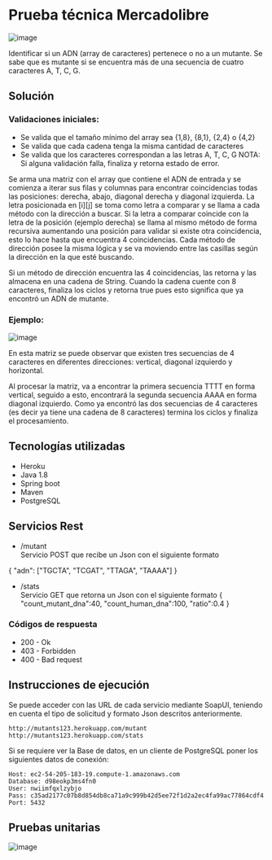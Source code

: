 # Prueba técnica Mercadolibre

![image](https://user-images.githubusercontent.com/81449113/113436385-3f42d500-93aa-11eb-879d-645dd4d6e10a.png)

Identificar si un ADN (array de caracteres) pertenece o no a un mutante. Se sabe que es mutante si se encuentra más de una secuencia de cuatro caracteres A, T, C, G.

## Solución

### Validaciones iniciales:
*	Se valida que el tamaño mínimo del array sea {1,8}, {8,1}, {2,4} o {4,2}
*	Se valida que cada cadena tenga la misma cantidad de caracteres
*	Se valida que los caracteres correspondan a las letras A, T, C, G
NOTA: Si alguna validación falla, finaliza y retorna estado de error. 

Se arma una matriz con el array que contiene el ADN de entrada y se comienza a iterar sus filas y columnas para encontrar coincidencias todas las posiciones: derecha, abajo, diagonal derecha y diagonal izquierda.
La letra posicionada en [i][j] se toma como letra a comparar y se llama a cada método con la dirección a buscar. Si la letra a comparar coincide con la letra de la posición (ejemplo derecha) se llama al mismo método de forma recursiva aumentando una posición para validar si existe otra coincidencia, esto lo hace hasta que encuentra 4 coincidencias. 
Cada método de dirección posee la misma lógica y se va moviendo entre las casillas según la dirección en la que esté buscando.

Si un método de dirección encuentra las 4 coincidencias, las retorna y las almacena en una cadena de String. Cuando la cadena cuente con 8 caracteres, finaliza los ciclos y retorna true pues esto significa que ya encontró un ADN de mutante.

### Ejemplo:
![image](https://user-images.githubusercontent.com/81449113/113435216-fc7ffd80-93a7-11eb-8a6f-a7d3fb16778e.png)

En esta matriz se puede observar que existen tres secuencias de 4 caracteres en diferentes direcciones: vertical, diagonal izquierdo y horizontal.

Al procesar la matriz, va a encontrar la primera secuencia TTTT en forma vertical, seguido a esto, encontrará la segunda secuencia AAAA en forma diagonal izquierdo. Como ya encontró las dos secuencias de 4 caracteres (es decir ya tiene una cadena de 8 caracteres) termina los ciclos y finaliza el procesamiento.

## Tecnologías utilizadas
* Heroku
* Java 1.8
* Spring boot
* Maven
* PostgreSQL

## Servicios Rest

*	/mutant<br>
Servicio POST que recibe un Json con el siguiente formato

{
 "adn": ["TGCTA", "TCGAT", "TTAGA", "TAAAA"]
}

*	/stats<br>
Servicio GET que retorna un Json con el siguiente formato
{
    "count_mutant_dna":40, 
    "count_human_dna":100,
    "ratio":0.4
}

### Códigos de respuesta

* 200 - Ok
* 403 - Forbidden
*	400 - Bad request

## Instrucciones de ejecución

Se puede acceder con las URL de cada servicio mediante SoapUI, teniendo en cuenta el tipo de solicitud y formato Json descritos anteriormente.
```
http://mutants123.herokuapp.com/mutant
http://mutants123.herokuapp.com/stats
```

Si se requiere ver la Base de datos, en un cliente de PostgreSQL poner los siguientes datos de conexión:
```
Host: ec2-54-205-183-19.compute-1.amazonaws.com
Database: d98eokp3ms4fn0
User: nwiimfqxlzybjo
Pass: c35ad2177c07b8d854db8ca71a9c999b42d5ee72f1d2a2ec4fa99ac77864cdf4
Port: 5432
```

## Pruebas unitarias

![image](https://user-images.githubusercontent.com/81449113/113495123-bd8b9e00-94b4-11eb-989e-d201f36bc3b0.png)




